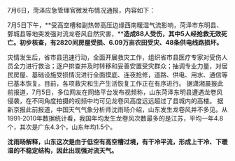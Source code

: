 7月6日，菏泽应急管理官微发布情况通报，内容如下：  

7月5日下午，**受高空槽和副热带高压边缘西南暖湿气流影响，菏泽市东明县、鄄城县等地突发强对流龙卷风自然灾害，****造成88人受伤，其中5人经抢救无效死亡。初步核查，有2820间房屋受损、6.09万亩农田受灾、48条供电线路损坏。**

灾情发生后，省市县迅速行动，全面开展救灾工作，组织省市县医疗专家对受伤人员全力进行救治；逐户排查并及时转移和妥善安置受灾群众；抽调专业力量，对居民房屋、基础设施受损情况进行全面摸底、连夜抢修，道路、供电、用水、通信等已基本恢复。目前，各项救灾和生产生活恢复工作正在有序进行。
据潇湘晨报此前报道，7月5日，多位网友在网络平台发布视频称，山东菏泽东明县遭遇龙卷风侵袭，在不同角度拍摄的视频中均可见龙卷风高度远远超过了县城内的高楼。
据新京报此前报道，中国天气气象分析师沈雨旸介绍，山东发生龙卷风并不多见。从1991-2010年数据统计看，我国年均发生龙卷风次数最多的是江苏，平均一年4.8个，其次是广东4.3个，山东年均1.5个。

**沈雨旸解释，山东这次是由于低空有高空槽过境，有干冷平流，形成上干冷、下暖湿的不稳定结构，因此出现强对流天气。**
